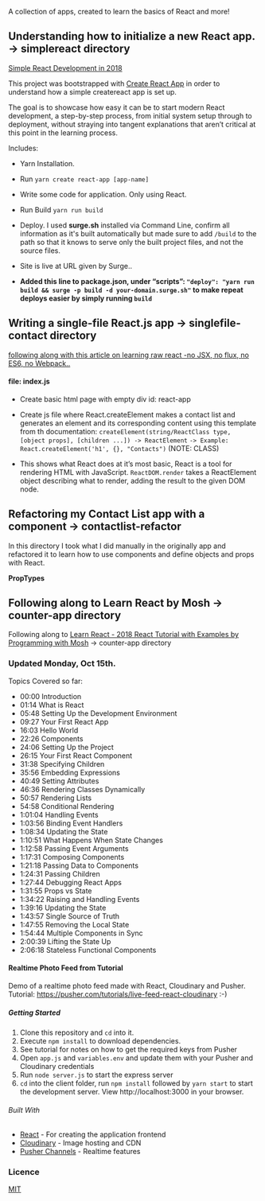 A collection of apps, created to learn the basics of React and more!

## Understanding how to initialize a new React app. -> simplereact directory

[Simple React Development in 2018](https://hackernoon.com/simple-react-development-in-2017-113bd563691f)

This project was bootstrapped with [Create React App](https://github.com/facebook/create-react-app) in order to understand how a simple createreact app is set up.

The goal is to showcase how easy it can be to start modern React development, a step-by-step process, from initial system setup through to deployment, without straying into tangent explanations that aren’t critical at this point in the learning process.

Includes:

-   Yarn Installation.
-   Run `yarn create react-app [app-name]`
-   Write some code for application. Only using React.
-   Run Build `yarn run build`
-   Deploy. I used **surge.sh** installed via Command Line, confirm all information as it's built automatically but made sure to add `/build` to the path so that it knows to serve only the built project files, and not the source files.
-   Site is live at URL given by Surge..

-   **Added this line to package.json, under “scripts”: `"deploy": "yarn run build && surge -p build -d your-domain.surge.sh"` to make repeat deploys easier by simply running `build`**

## Writing a single-file React.js app -> singlefile-contact directory

[following along with this article on learning raw react -no JSX, no flux, no ES6, no Webpack..](http://jamesknelson.com/learn-raw-react-no-jsx-flux-es6-webpack/)

#### file: index.js

-   Create basic html page with empty div id: react-app
-   Create js file where React.createElement makes a contact list and generates an element and its corresponding content using this template from th documentation: `createElement(string/ReactClass type, [object props], [children ...]) -> ReactElement`
    `-> Example: React.createElement('h1', {}, "Contacts")` (NOTE: CLASS)

-   This shows what React does at it’s most basic, React is a tool for rendering HTML with JavaScript. `ReactDOM.render` takes a ReactElement object describing what to render, adding the result to the given DOM node.

## Refactoring my Contact List app with a component -> contactlist-refactor

In this directory I took what I did manually in the originally app and refactored it to learn how to use components and define objects and props with React.

**PropTypes**

## Following along to Learn React by Mosh -> counter-app directory

Following along to [Learn React - 2018 React Tutorial with Examples by Programming with Mosh](https://www.youtube.com/watch?v=Ke90Tje7VS0) -> counter-app directory

### Updated Monday, Oct 15th.

Topics Covered so far:

-   00:00 Introduction
-   01:14 What is React
-   05:48 Setting Up the Development Environment
-   09:27 Your First React App
-   16:03 Hello World
-   22:26 Components
-   24:06 Setting Up the Project
-   26:15 Your First React Component
-   31:38 Specifying Children
-   35:56 Embedding Expressions
-   40:49 Setting Attributes
-   46:36 Rendering Classes Dynamically
-   50:57 Rendering Lists
-   54:58 Conditional Rendering
-   1:01:04 Handling Events
-   1:03:56 Binding Event Handlers
-   1:08:34 Updating the State
-   1:10:51 What Happens When State Changes
-   1:12:58 Passing Event Arguments
-   1:17:31 Composing Components
-   1:21:18 Passing Data to Components
-   1:24:31 Passing Children
-   1:27:44 Debugging React Apps
-   1:31:55 Props vs State
-   1:34:22 Raising and Handling Events
-   1:39:16 Updating the State
-   1:43:57 Single Source of Truth
-   1:47:55 Removing the Local State
-   1:54:44 Multiple Components in Sync
-   2:00:39 Lifting the State Up
-   2:06:18 Stateless Functional Components

#### Realtime Photo Feed from Tutorial

Demo of a realtime photo feed made with React, Cloudinary and Pusher. Tutorial: https://pusher.com/tutorials/live-feed-react-cloudinary :-)

##### Getting Started

1. Clone this repository and `cd` into it.
2. Execute `npm install` to download dependencies.
3. See tutorial for notes on how to get the required keys from Pusher
4. Open `app.js` and `variables.env` and update them with your Pusher and Cloudinary credentials
5. Run `node server.js` to start the express server
6. `cd` into the client folder, run `npm install` followed by `yarn start` to start the development server. View http://localhost:3000 in your browser.

###### Built With

-   [React](https://reactjs.org) - For creating the application frontend
-   [Cloudinary](https://cloudinary.com) - Image hosting and CDN
-   [Pusher Channels](https://pusher.com/docs) - Realtime features

### Licence

[MIT](https://opensource.org/licenses/MIT)
